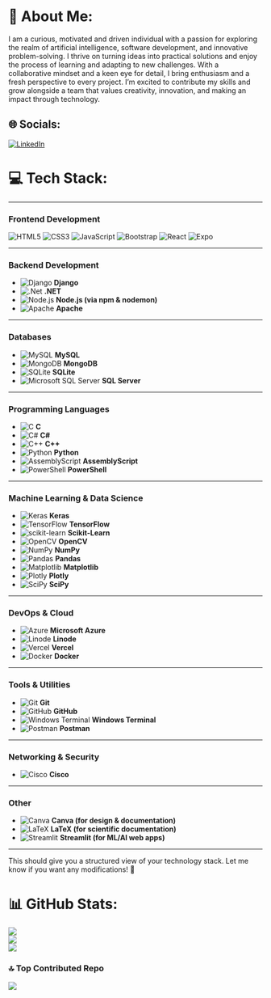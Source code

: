 # 💫 About Me:
I am a curious, motivated and driven individual with a passion for exploring the realm of artificial intelligence, software development, and innovative problem-solving. I thrive on turning ideas into practical solutions and enjoy the process of learning and adapting to new challenges. With a collaborative mindset and a keen eye for detail, I bring enthusiasm and a fresh perspective to every project. I’m excited to contribute my skills and grow alongside a team that values creativity, innovation, and making an impact through technology.

## 🌐 Socials:
[![LinkedIn](https://img.shields.io/badge/LinkedIn-%230077B5.svg?logo=linkedin&logoColor=white)](https://www.linkedin.com/in/shayan-haider-64ba46274/) 

# 💻 Tech Stack:
---

### **Frontend Development**  
![HTML5](https://img.shields.io/badge/html5-%23E34F26.svg?style=for-the-badge&logo=html5&logoColor=white)   ![CSS3](https://img.shields.io/badge/css3-%231572B6.svg?style=for-the-badge&logo=css3&logoColor=white)  ![JavaScript](https://img.shields.io/badge/javascript-%23323330.svg?style=for-the-badge&logo=javascript&logoColor=%23F7DF1E) ![Bootstrap](https://img.shields.io/badge/bootstrap-%238511FA.svg?style=for-the-badge&logo=bootstrap&logoColor=white)  ![React](https://img.shields.io/badge/react-%2320232a.svg?style=for-the-badge&logo=react&logoColor=%2361DAFB)  ![Expo](https://img.shields.io/badge/expo-1C1E24?style=for-the-badge&logo=expo&logoColor=#D04A37)   

---

### **Backend Development**  
- ![Django](https://img.shields.io/badge/django-%23092E20.svg?style=for-the-badge&logo=django&logoColor=white) **Django**  
- ![.Net](https://img.shields.io/badge/.NET-5C2D91?style=for-the-badge&logo=.net&logoColor=white) **.NET**  
- ![Node.js](https://img.shields.io/badge/NPM-%23CB3837.svg?style=for-the-badge&logo=npm&logoColor=white) **Node.js (via npm & nodemon)**  
- ![Apache](https://img.shields.io/badge/apache-%23D42029.svg?style=for-the-badge&logo=apache&logoColor=white) **Apache**  

---

### **Databases**  
- ![MySQL](https://img.shields.io/badge/mysql-4479A1.svg?style=for-the-badge&logo=mysql&logoColor=white) **MySQL**  
- ![MongoDB](https://img.shields.io/badge/MongoDB-%234ea94b.svg?style=for-the-badge&logo=mongodb&logoColor=white) **MongoDB**  
- ![SQLite](https://img.shields.io/badge/sqlite-%2307405e.svg?style=for-the-badge&logo=sqlite&logoColor=white) **SQLite**  
- ![Microsoft SQL Server](https://img.shields.io/badge/Microsoft%20SQL%20Server-CC2927?style=for-the-badge&logo=microsoft%20sql%20server&logoColor=white) **SQL Server**  

---

### **Programming Languages**  
- ![C](https://img.shields.io/badge/c-%2300599C.svg?style=for-the-badge&logo=c&logoColor=white) **C**  
- ![C#](https://img.shields.io/badge/c%23-%23239120.svg?style=for-the-badge&logo=csharp&logoColor=white) **C#**  
- ![C++](https://img.shields.io/badge/c++-%2300599C.svg?style=for-the-badge&logo=c%2B%2B&logoColor=white) **C++**  
- ![Python](https://img.shields.io/badge/python-3670A0?style=for-the-badge&logo=python&logoColor=ffdd54) **Python**  
- ![AssemblyScript](https://img.shields.io/badge/assembly%20script-%23000000.svg?style=for-the-badge&logo=assemblyscript&logoColor=white) **AssemblyScript**  
- ![PowerShell](https://img.shields.io/badge/PowerShell-%235391FE.svg?style=for-the-badge&logo=powershell&logoColor=white) **PowerShell**  

---

### **Machine Learning & Data Science**  
- ![Keras](https://img.shields.io/badge/Keras-%23D00000.svg?style=for-the-badge&logo=Keras&logoColor=white) **Keras**  
- ![TensorFlow](https://img.shields.io/badge/TensorFlow-%23FF6F00.svg?style=for-the-badge&logo=TensorFlow&logoColor=white) **TensorFlow**  
- ![scikit-learn](https://img.shields.io/badge/scikit--learn-%23F7931E.svg?style=for-the-badge&logo=scikit-learn&logoColor=white) **Scikit-Learn**  
- ![OpenCV](https://img.shields.io/badge/opencv-%23white.svg?style=for-the-badge&logo=opencv&logoColor=white) **OpenCV**  
- ![NumPy](https://img.shields.io/badge/numpy-%23013243.svg?style=for-the-badge&logo=numpy&logoColor=white) **NumPy**  
- ![Pandas](https://img.shields.io/badge/pandas-%23150458.svg?style=for-the-badge&logo=pandas&logoColor=white) **Pandas**  
- ![Matplotlib](https://img.shields.io/badge/Matplotlib-%23ffffff.svg?style=for-the-badge&logo=Matplotlib&logoColor=black) **Matplotlib**  
- ![Plotly](https://img.shields.io/badge/Plotly-%233F4F75.svg?style=for-the-badge&logo=plotly&logoColor=white) **Plotly**  
- ![SciPy](https://img.shields.io/badge/SciPy-%230C55A5.svg?style=for-the-badge&logo=scipy&logoColor=%white) **SciPy**  

---

### **DevOps & Cloud**  
- ![Azure](https://img.shields.io/badge/azure-%230072C6.svg?style=for-the-badge&logo=microsoftazure&logoColor=white) **Microsoft Azure**  
- ![Linode](https://img.shields.io/badge/linode-00A95C?style=for-the-badge&logo=linode&logoColor=white) **Linode**  
- ![Vercel](https://img.shields.io/badge/vercel-%23000000.svg?style=for-the-badge&logo=vercel&logoColor=white) **Vercel**  
- ![Docker](https://img.shields.io/badge/docker-%230db7ed.svg?style=for-the-badge&logo=docker&logoColor=white) **Docker**  

---

### **Tools & Utilities**  
- ![Git](https://img.shields.io/badge/git-%23F05033.svg?style=for-the-badge&logo=git&logoColor=white) **Git**  
- ![GitHub](https://img.shields.io/badge/github-%23121011.svg?style=for-the-badge&logo=github&logoColor=white) **GitHub**  
- ![Windows Terminal](https://img.shields.io/badge/Windows%20Terminal-%234D4D4D.svg?style=for-the-badge&logo=windows-terminal&logoColor=white) **Windows Terminal**  
- ![Postman](https://img.shields.io/badge/Postman-FF6C37?style=for-the-badge&logo=postman&logoColor=white) **Postman**  

---

### **Networking & Security**  
- ![Cisco](https://img.shields.io/badge/cisco-%23049fd9.svg?style=for-the-badge&logo=cisco&logoColor=black) **Cisco**  

---

### **Other**  
- ![Canva](https://img.shields.io/badge/Canva-%2300C4CC.svg?style=for-the-badge&logo=Canva&logoColor=white) **Canva (for design & documentation)**  
- ![LaTeX](https://img.shields.io/badge/latex-%23008080.svg?style=for-the-badge&logo=latex&logoColor=white) **LaTeX (for scientific documentation)**  
- ![Streamlit](https://img.shields.io/badge/Streamlit-%23FE4B4B.svg?style=for-the-badge&logo=streamlit&logoColor=white) **Streamlit (for ML/AI web apps)**  

---

This should give you a structured view of your technology stack. Let me know if you want any modifications! 🚀
# 📊 GitHub Stats:
![](https://github-readme-stats.vercel.app/api?username=ShayanHaider20&theme=dark&hide_border=false&include_all_commits=false&count_private=false)<br/>
![](https://github-readme-streak-stats.herokuapp.com/?user=ShayanHaider20&theme=dark&hide_border=false)<br/>
![](https://github-readme-stats.vercel.app/api/top-langs/?username=ShayanHaider20&theme=dark&hide_border=false&include_all_commits=false&count_private=false&layout=compact)

### 🔝 Top Contributed Repo
![](https://github-contributor-stats.vercel.app/api?username=ShayanHaider20&limit=5&theme=dark&combine_all_yearly_contributions=true)

<!-- Proudly created with GPRM ( https://gprm.itsvg.in ) -->
   
 
